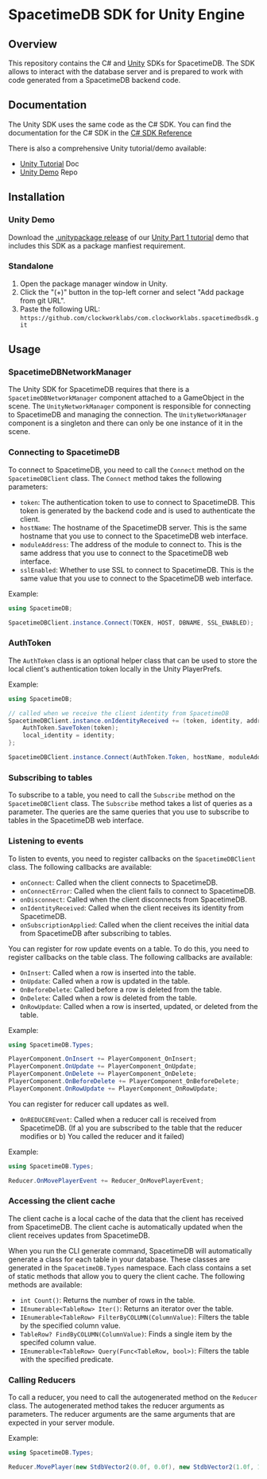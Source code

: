 # SpacetimeDB SDK for Unity Engine

## Overview

This repository contains the C# and [Unity](https://unity.com/) SDKs for SpacetimeDB. The SDK allows to interact with the database server and is prepared to work with code generated from a SpacetimeDB backend code.

## Documentation

The Unity SDK uses the same code as the C# SDK. You can find the documentation for the C# SDK in the [C# SDK Reference](https://spacetimedb.com/docs/sdks/c-sharp)

There is also a comprehensive Unity tutorial/demo available:
- [Unity Tutorial](https://spacetimedb.com/docs/unity/part-1) Doc
- [Unity Demo](https://github.com/clockworklabs/SpacetimeDBUnityTutorial) Repo

## Installation

### Unity Demo

Download the [.unitypackage release](https://github.com/clockworklabs/SpacetimeDBUnityTutorial/releases) of our [Unity Part 1 tutorial](https://spacetimedb.com/docs/unity/part-1) demo that includes this SDK as a package manfiest requirement.

### Standalone

1. Open the package manager window in Unity.
2. Click the "(+)" button in the top-left corner and select "Add package from git URL".
3. Paste the following URL: `https://github.com/clockworklabs/com.clockworklabs.spacetimedbsdk.git`

## Usage

### SpacetimeDBNetworkManager

The Unity SDK for SpacetimeDB requires that there is a `SpacetimeDBNetworkManager` component attached to a GameObject in the scene. The `UnityNetworkManager` component is responsible for connecting to SpacetimeDB and managing the connection. The `UnityNetworkManager` component is a singleton and there can only be one instance of it in the scene.

### Connecting to SpacetimeDB

To connect to SpacetimeDB, you need to call the `Connect` method on the `SpacetimeDBClient` class. The `Connect` method takes the following parameters:

- `token`: The authentication token to use to connect to SpacetimeDB. This token is generated by the backend code and is used to authenticate the client.
- `hostName`: The hostname of the SpacetimeDB server. This is the same hostname that you use to connect to the SpacetimeDB web interface.
- `moduleAddress`: The address of the module to connect to. This is the same address that you use to connect to the SpacetimeDB web interface.
- `sslEnabled`: Whether to use SSL to connect to SpacetimeDB. This is the same value that you use to connect to the SpacetimeDB web interface.

Example:

```csharp
using SpacetimeDB;

SpacetimeDBClient.instance.Connect(TOKEN, HOST, DBNAME, SSL_ENABLED);
```

### AuthToken

The `AuthToken` class is an optional helper class that can be used to store the local client's authentication token locally in the Unity PlayerPrefs.

Example:

```csharp
using SpacetimeDB;

// called when we receive the client identity from SpacetimeDB
SpacetimeDBClient.instance.onIdentityReceived += (token, identity, address) => {
    AuthToken.SaveToken(token);
    local_identity = identity;
};

SpacetimeDBClient.instance.Connect(AuthToken.Token, hostName, moduleAddress, sslEnabled);
```

### Subscribing to tables

To subscribe to a table, you need to call the `Subscribe` method on the `SpacetimeDBClient` class. The `Subscribe` method takes a list of queries as a parameter. The queries are the same queries that you use to subscribe to tables in the SpacetimeDB web interface.

### Listening to events

To listen to events, you need to register callbacks on the `SpacetimeDBClient` class. The following callbacks are available:

- `onConnect`: Called when the client connects to SpacetimeDB.
- `onConnectError`: Called when the client fails to connect to SpacetimeDB.
- `onDisconnect`: Called when the client disconnects from SpacetimeDB.
- `onIdentityReceived`: Called when the client receives its identity from SpacetimeDB.
- `onSubscriptionApplied`: Called when the client receives the initial data from SpacetimeDB after subscribing to tables.

You can register for row update events on a table. To do this, you need to register callbacks on the table class. The following callbacks are available:

- `OnInsert`: Called when a row is inserted into the table.
- `OnUpdate`: Called when a row is updated in the table.
- `OnBeforeDelete`: Called before a row is deleted from the table.
- `OnDelete`: Called when a row is deleted from the table.
- `OnRowUpdate`: Called when a row is inserted, updated, or deleted from the table.

Example:

```csharp
using SpacetimeDB.Types;

PlayerComponent.OnInsert += PlayerComponent_OnInsert;
PlayerComponent.OnUpdate += PlayerComponent_OnUpdate;
PlayerComponent.OnDelete += PlayerComponent_OnDelete;
PlayerComponent.OnBeforeDelete += PlayerComponent_OnBeforeDelete;
PlayerComponent.OnRowUpdate += PlayerComponent_OnRowUpdate;
```

You can register for reducer call updates as well.

- `OnREDUCEREvent`: Called when a reducer call is received from SpacetimeDB. (If a) you are subscribed to the table that the reducer modifies or b) You called the reducer and it failed)

Example:

```csharp
using SpacetimeDB.Types;

Reducer.OnMovePlayerEvent += Reducer_OnMovePlayerEvent;
```
 
### Accessing the client cache

The client cache is a local cache of the data that the client has received from SpacetimeDB. The client cache is automatically updated when the client receives updates from SpacetimeDB. 

When you run the CLI generate command, SpacetimeDB will automatically generate a class for each table in your database. These classes are generated in the `SpacetimeDB.Types` namespace. Each class contains a set of static methods that allow you to query the client cache. The following methods are available:

- `int Count()`: Returns the number of rows in the table.
- `IEnumerable<TableRow> Iter()`: Returns an iterator over the table.
- `IEnumerable<TableRow> FilterByCOLUMN(ColumnValue)`: Filters the table by the specified column value.
- `TableRow? FindByCOLUMN(ColumnValue)`: Finds a single item by the specifed column value.
- `IEnumerable<TableRow> Query(Func<TableRow, bool>)`: Filters the table with the specified predicate.

### Calling Reducers

To call a reducer, you need to call the autogenerated method on the `Reducer` class. The autogenerated method takes the reducer arguments as parameters. The reducer arguments are the same arguments that are expected in your server module.

Example:

```csharp
using SpacetimeDB.Types;

Reducer.MovePlayer(new StdbVector2(0.0f, 0.0f), new StdbVector2(1.0f, 1.0f));
```
